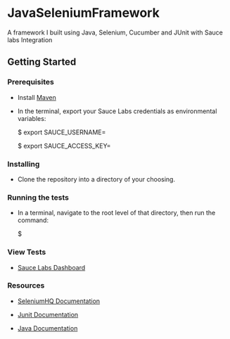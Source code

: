 # JavaSeleniumFramework
A framework I built using Java, Selenium, Cucumber and JUnit with Sauce labs Integration

## Getting Started

### Prerequisites
 * Install [Maven](https://maven.apache.org/install.html)
 * In the terminal, export your Sauce Labs credentials as environmental variables:

    $ export SAUCE_USERNAME=<your Sauce Labs username>

    $ export SAUCE_ACCESS_KEY=<your Sauce Labs access key>


### Installing

 * Clone the repository into a directory of your choosing.

### Running the tests
 * In a terminal, navigate to the root level of that directory, then run the command:

    $

### View Tests
 * [Sauce Labs Dashboard](https://saucelabs.com/beta/dashboard/)

### Resources
 * [SeleniumHQ Documentation](http://www.seleniumhq.org/docs/)

 * [Junit Documentation](http://junit.org/javadoc/latest/index.html)

 * [Java Documentation](https://docs.oracle.com/javase/7/docs/api/)